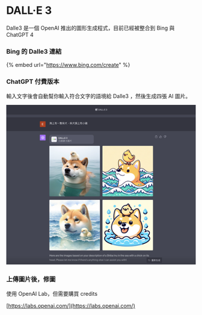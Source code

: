 # DALL·E 3

Dalle3 是一個 OpenAI 推出的圖形生成程式，目前已經被整合到 Bing 與 ChatGPT 4



### Bing 的 Dalle3 連結

{% embed url="https://www.bing.com/create" %}

### ChatGPT 付費版本

輸入文字後會自動幫你輸入符合文字的語境給 Dalle3 ，然後生成四張 AI 圖片。

![](<.gitbook/assets/截圖 2023-10-05 下午3.37.56.png>)



### 上傳圖片後，修圖

使用 OpenAI Lab，但需要購買 credits

[https://labs.openai.com/](https://labs.openai.com/)
